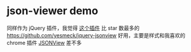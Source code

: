 # json-viewer demo

同样作为 jQuery 插件，我觉得 [这个插件](https://github.com/acidjazz/json-browse) 比 star 数最多的 <https://github.com/yesmeck/jquery-jsonview> 好用，主要是样式和我喜欢的 chrome 插件 [JSONView](https://chrome.google.com/webstore/detail/jsonview/chklaanhfefbnpoihckbnefhakgolnmc) 差不多
